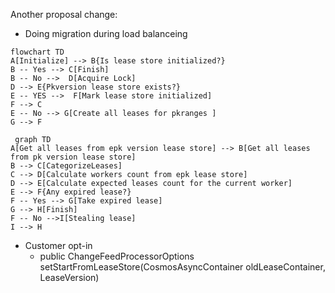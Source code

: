Another proposal change:
- Doing migration during load balanceing
```mermaid
flowchart TD
A[Initialize] --> B{Is lease store initialized?}
B -- Yes --> C[Finish]
B -- No -->  D[Acquire Lock]
D --> E{Pkversion lease store exists?}
E -- YES -->  F[Mark lease store initialized]
F --> C
E -- No --> G[Create all leases for pkranges ]
G --> F
```
```mermaid
 graph TD
A[Get all leases from epk version lease store] --> B[Get all leases from pk version lease store]
B --> C[CategorizeLeases]
C --> D[Calculate workers count from epk lease store]
D --> E[Calculate expected leases count for the current worker]
E --> F{Any expired lease?}
F -- Yes --> G[Take expired lease]
G --> H[Finish]
F -- No -->I[Stealing lease]
I --> H
```

- Customer opt-in
  - public ChangeFeedProcessorOptions setStartFromLeaseStore(CosmosAsyncContainer oldLeaseContainer, LeaseVersion)

